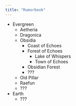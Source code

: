 ```yaml
---
title: "Rumorbook"
---
```


- Evergreen
  - Aetheria
  - Dragonica
  - Obsidia
    - Coast of Echoes
    - Forest of Echoes
      - Lake of Whispers
      - Town of Echoes
    - Obsidian Forest
    - ???
  - Old Pillar
  - Raefun
  - ???
- Earth
  - ???
